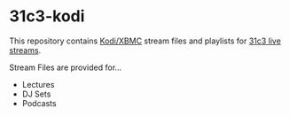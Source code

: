 31c3-kodi
=========

This repository contains [Kodi/XBMC](http://kodi.tv) stream files and playlists
for [31c3 live streams](http://streaming.media.ccc.de/).

Stream Files are provided for...
 - Lectures
 - DJ Sets
 - Podcasts
